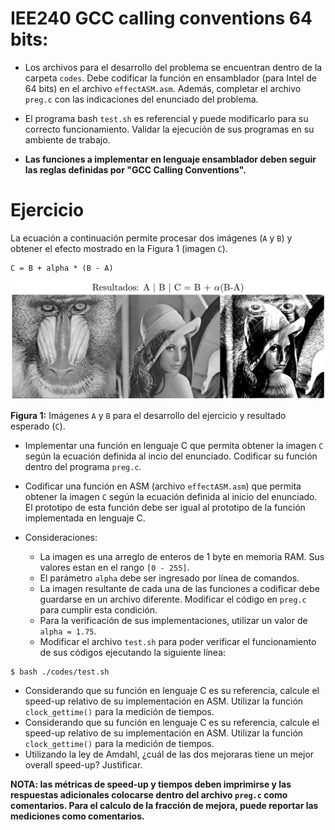 # IEE240 GCC calling conventions 64 bits:
- Los archivos para el desarrollo del problema se encuentran dentro de la carpeta `codes`. Debe codificar la función en ensamblador (para Intel de 64 bits) en el archivo `effectASM.asm`. Además, completar el archivo `preg.c` con las indicaciones del enunciado del problema.

- El programa bash `test.sh` es referencial y puede modificarlo para su correcto funcionamiento. Validar la ejecución de sus programas en su ambiente de trabajo.

- **Las funciones a implementar en lenguaje ensamblador deben seguir las reglas definidas por "GCC Calling Conventions".**

# Ejercicio
La ecuación a continuación permite procesar dos imágenes (`A` y `B`) y obtener el efecto mostrado en la Figura 1 (imagen `C`). 
```
C = B + alpha * (B - A)
```
<img src="./imagesRepo/resultados.png" alt="drawing" width="900"/>

**Figura 1:** Imágenes `A` y `B` para el desarrollo del ejercicio y resultado esperado (`C`).

- Implementar una función en lenguaje C que permita obtener la imagen `C` según la ecuación definida al incio del enunciado. Codificar su función dentro del programa `preg.c`.
- Codificar una función en ASM (archivo `effectASM.asm`) que permita obtener la imagen `C` según la ecuación definida al inicio del enunciado. El prototipo de esta función debe ser igual al prototipo de la función implementada en lenguaje C.

- Consideraciones:
    - La imagen es una arreglo de enteros de 1 byte en memoria RAM. Sus valores estan en el rango `[0 - 255]`.
    - El parámetro `alpha` debe ser ingresado por línea de comandos. 
    - La imagen resultante de cada una de las funciones a codificar debe guardarse en un archivo diferente. Modificar el código en `preg.c` para cumplir esta condición.
    - Para la verificación de sus implementaciones, utilizar un valor de `alpha = 1.75`.
    - Modificar el archivo `test.sh` para poder verificar el funcionamiento de sus códigos ejecutando la siguiente línea:
```
$ bash ./codes/test.sh
```
- Considerando que su función en lenguaje C es su referencia, calcule el speed-up relativo de su implementación en ASM. Utilizar la función `clock_gettime()` para la medición de tiempos.
- Considerando que su función en lenguaje C es su referencia, calcule el speed-up relativo de su implementación en ASM. Utilizar la función `clock_gettime()` para la medición de tiempos.
- Utilizando la ley de Amdahl, ¿cuál de las dos mejoraras tiene un mejor overall speed-up? Justificar.

**NOTA: las métricas de speed-up y tiempos deben imprimirse y las respuestas adicionales colocarse dentro del archivo `preg.c` como comentarios. Para el calculo de la fracción de mejora, puede reportar las mediciones como comentarios.**